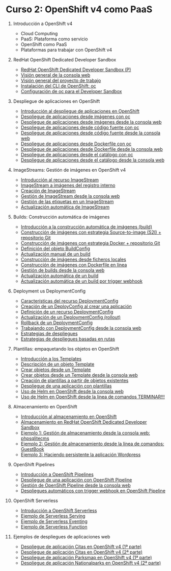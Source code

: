 # Curso 2: OpenShift v4 como PaaS

1. Introducción a OpenShift v4
	* Cloud Computing
	* PaaS: Plataforma como servicio
	* OpenShift como PaaS
	* Plataformas para trabajar con OpenShift v4

2. RedHat OpenShift Dedicated Developer Sandbox
	* [RedHat OpenShift Dedicated Developer Sandbox (P)](modulo2/sandbox.md)
	* [Visión general de la consola web](modulo2/consola.md)
	* [Visión general del proyecto de trabajo](modulo2/proyecto.md)
	* [Instalación del CLI de OpenShift: oc](modulo2/oc.md)
	* [Configuración de oc para el Developer Sandbox](modulo2/oclogin.md)

3. Despliegue de aplicaciones en OpenShift
	* [Introducción al despliegue de aplicaciones en OpenShift](modulo3/introduccion.md)
	* [Despliegue de aplicaciones desde imágenes con oc](modulo3/imagen.md)
	* [Despliegue de aplicaciones desde imágenes desde la consola web](modulo3/imagen_web.md)
	* [Despliegue de aplicaciones desde código fuente con oc](modulo3/codigo.md	)
	* [Despliegue de aplicaciones desde código fuente desde la consola web](modulo3/codigo_web.md)
	* [Despliegue de aplicaciones desde Dockerfile con oc](modulo3/docker.md)
	* [Despliegue de aplicaciones desde Dockerfile desde la consola web](modulo3/docker_web.md)
	* [Despliegue de aplicaciones desde el catálogo con oc](modulo3/catalogo.md)
	* [Despliegue de aplicaciones desde el catálogo desde la consola web](modulo3/catalogo_web.md)

4. ImageStreams: Gestión de imágenes en OpenShift v4
	* [Introducción al recurso ImageStream](modulo4/introduccion.md)
	* [ImageStream a imágenes del registro interno](modulo4/registro_interno.md)
	* [Creación de ImageStream](modulo4/crear_is.md)
	* [Gestión de ImageStream desde la consola web](modulo4/is_web.md)
	* [Gestión de las etiquetas en un ImageStream](modulo4/etiquetas.md)
	* [Actualización automática de ImageStream](modulo4/update.md)

5. Builds: Construcción automática de imágenes
	* [Introducción a la construcción automática de imágenes (build)](modulo5/build.md)
	* [Construcción de imágenes con estrategia Source-to-image (S2I) + repositorio Git](modulo5/s2i.md)
	* [Construcción de imágenes con estrategia Docker + repositorio Git](modulo5/docker.md)
	* [Definición del objeto BuildConfig](modulo5/buildconfig.md)
	* [Actualización manual de un build](modulo5/actualizacion.md)
	* [Construcción de imágenes desde ficheros locales](modulo5/binary.md)
	* [Construcción de imágenes con Dockerfile en línea](modulo5/dockerfile_inline.md)
	* [Gestión de builds desde la consola web](modulo5/build_web.md)
	* [Actualización automática de un build](modulo5/imagechange.md)
	* [Actualización automática de un build por trigger webhook](modulo5/webhook.md)

6. Deployment us DeploymentConfig
	* [Características del recurso DeploymentConfig](modulo6/dc.md)
	* [Creación de un DeployConfig al crear una aplicación](modulo6/newdc.md)
	* [Definición de un recurso DeploymentConfig](modulo6/deploymentconfig.md)
	* [Actualización de un DeploymentConfig (rollout)](modulo6/rollout.md)
	* [Rollback de un DeploymentConfig](modulo6/rollback.md)
	* [Trabajando con DeploymentConfig desde la consola web](modulo6/dc_web.md)
	* [Estrategias de despliegues](modulo6/estretegias.md)
	* [Estrategias de despliegues basadas en rutas](modulo6/estrategias_rutas.md)

7. Plantillas: empaquetando los objetos en OpenShift
	* [Introducción a los Templates](modulo7/template.md)
	* [Descripción de un objeto Template](modulo7/descripcion.md)
	* [Crear objetos desde un Template](modulo7/crear_template.md)
	* [Crear objetos desde un Template desde la consola web](modulo7/template_web.md)
	* [Creación de plantillas a partir de objetos existentes](modulo7/crear_template2.md)
	* [Despliegue de una aplicación con plantillas](modulo7/php-template.md)
	* [Uso de Helm en OpenShift desde la consola web](modulo7/helm-web.md)
	* [Uso de Helm en OpenShift desde la línea de comandos TERMINAR!!!](modulo7/helm-cli.md)

8. Almacenamiento en OpenShift
	* [Introducción al almacenamiento en OpenShift](modulo8/almacenamiento.md)
	* [Almacenamiento en RedHat OpenShift Dedicated Developer Sandbox](modulo8/almacenamiento_sandbox.md)
	* [Ejemplo 1: Gestión de almacenamiento desde la consola web: phpsqlitecms](modulo8/phpsqlitecms.md)
	* [Ejemplo 2: Gestión de almacenamiento desde la línea de comandos: GuestBook](modulo8/guestbook.md)
	* [Ejemplo 3: Haciendo persistente la aplicación Wordpress](modulo8/wordpress.md)

9. OpenShift Pipelines
	
	* [Introducción a OpenShift Pipelines](modulo9/introduccion_pipeline.md)
	* [Despliegue de una aplicación con OpenShift Pipeline](modulo9/pipeline.md)
	* [Gestión de OpenShift Pipeline desde la consola web](modulo9/pipeline_web.md)
	* [Despliegues automáticos con trigger webhook en OpenShift Pipeline](modulo9/pipeline_webhook.md)

10. OpenShift Serverless

	* [Introducción a OpenShift Serverless](modulo10/serverless.md)
	* [Ejemplo de Serverless Serving](modulo10/serving.md)
	* [Ejemplo de Serverless Eventing](modulo10/eventing.md)
	* [Ejemplo de Serverless Function](modulo10/function.md)

11. Ejemplos de despliegues de aplicaciones web
	* [Despliegue de aplicación Citas en OpenShift v4 (1ª parte)](modulo11/citas.md)
	* [Despliegue de aplicación Citas en OpenShift v4 (2ª parte)](modulo11/citas2.md)
	* [Despliegue de aplicación Parksmap en OpenShift v4 (1ª parte)](modulo11/parksmap.md)
	* [Despliegue de aplicación Nationalparks en OpenShift v4 (2ª parte)](modulo11/parksmap2.md)
	
		




	
